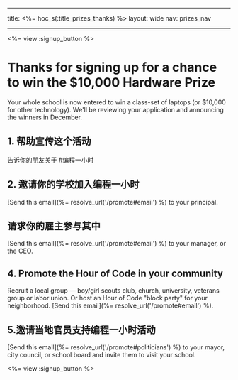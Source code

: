 * * *

title: <%= hoc_s(:title_prizes_thanks) %> layout: wide nav: prizes_nav

* * *

<%= view :signup_button %>

# Thanks for signing up for a chance to win the $10,000 Hardware Prize

Your whole school is now entered to win a class-set of laptops (or $10,000 for other technology). We'll be reviewing your application and announcing the winners in December.

## 1. 帮助宣传这个活动

告诉你的朋友关于 #编程一小时

## 2. 邀请你的学校加入编程一小时

[Send this email](%= resolve_url('/promote#email') %) to your principal.

## 请求你的雇主参与其中

[Send this email](%= resolve_url('/promote#email') %) to your manager, or the CEO.

## 4. Promote the Hour of Code in your community

Recruit a local group — boy/girl scouts club, church, university, veterans group or labor union. Or host an Hour of Code "block party" for your neighborhood. [Send this email](%= resolve_url('/promote#email') %).

## 5.邀请当地官员支持编程一小时活动

[Send this email](%= resolve_url('/promote#politicians') %) to your mayor, city council, or school board and invite them to visit your school.

<%= view :signup_button %>